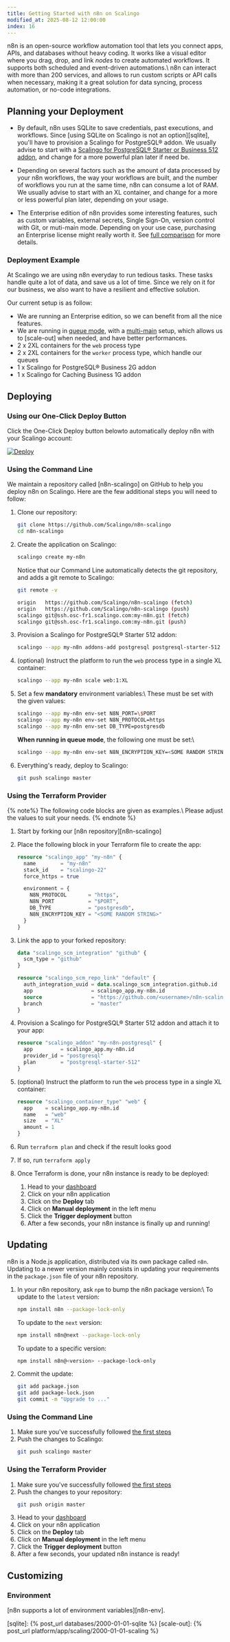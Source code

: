 ```yaml
---
title: Getting Started with n8n on Scalingo
modified_at: 2025-08-12 12:00:00
index: 16
---
```


n8n is an open-source workflow automation tool that lets you connect apps,
APIs, and databases without heavy coding. It works like a visual editor where
you drag, drop, and link *nodes* to create automated workflows. It supports
both scheduled and event-driven automations.\\
n8n can interact with more than 200 services, and allows to run custom scripts
or API calls when necessary, making it a great solution for data syncing,
process automation, or no-code integrations.


## Planning your Deployment

- By default, n8n uses SQLite to save credentials, past executions, and
  workflows. Since [using SQLite on Scalingo is not an option][sqlite], you'll
  have to provision a Scalingo for PostgreSQL® addon. We usually advise to
  start with a [Scalingo for PostgreSQL® Starter or Business 512
  addon][db-postgresql], and change for a more powerful plan later if need be.

- Depending on several factors such as the amount of data processed by your n8n
  workflows, the way your workflows are built, and the number of workflows you
  run at the same time, n8n can consume a lot of RAM. We usually advise to
  start with an XL container, and change for a more or less powerful plan
  later, depending on your usage.

- The Enterprise edition of n8n provides some interesting features, such as
  custom variables, external secrets, Single Sign-On, version control with Git,
  or muti-main mode. Depending on your use case, purchasing an Enterprise
  license might really worth it. See [full comparison][n8n-editions] for more
  details.

### Deployment Example

At Scalingo we are using n8n everyday to run tedious tasks. These tasks handle
quite a lot of data, and save us a lot of time. Since we rely on it for our
business, we also want to have a resilient and effective solution.

Our current setup is as follow:

- We are running an Enterprise edition, so we can benefit from all the nice
  features.
- We are running in [queue mode], with a [multi-main] setup, which allows us to
  [scale-out] when needed, and have better performances.
- 2 x 2XL containers for the `web` process type
- 2 x 2XL containers for the `worker` process type, which handle our queues
- 1 x Scalingo for PostgreSQL® Business 2G addon
- 1 x Scalingo for Caching Business 1G addon


## Deploying

### Using our One-Click Deploy Button

Click the One-Click Deploy button belowto automatically deploy n8n with your
Scalingo account:

[![Deploy](https://cdn.scalingo.com/deploy/button.svg)][one-click]

### Using the Command Line

We maintain a repository called [n8n-scalingo] on GitHub to help you deploy n8n
on Scalingo. Here are the few additional steps you will need to follow:

1. Clone our repository:
   ```bash
   git clone https://github.com/Scalingo/n8n-scalingo
   cd n8n-scalingo
   ```

2. Create the application on Scalingo:
   ```bash
   scalingo create my-n8n
   ```

   Notice that our Command Line automatically detects the git repository, and
   adds a git remote to Scalingo:
   ```bash
   git remote -v

   origin   https://github.com/Scalingo/n8n-scalingo (fetch)
   origin   https://github.com/Scalingo/n8n-scalingo (push)
   scalingo git@ssh.osc-fr1.scalingo.com:my-n8n.git (fetch)
   scalingo git@ssh.osc-fr1.scalingo.com:my-n8n.git (push)
   ```

3. Provision a Scalingo for PostgreSQL® Starter 512 addon:
   ```bash
   scalingo --app my-n8n addons-add postgresql postgresql-starter-512
   ```

4. (optional) Instruct the platform to run the `web` process type in a single
   XL container:
   ```bash
   scalingo --app my-n8n scale web:1:XL
   ```

5. Set a few **mandatory** environment variables:\\
   These must be set with the given values:
   ```bash
   scalingo --app my-n8n env-set N8N_PORT=\$PORT
   scalingo --app my-n8n env-set N8N_PROTOCOL=https
   scalingo --app my-n8n env-set DB_TYPE=postgresdb
   ```

   **When running in queue mode**, the following one must be set:\\
   ```bash
   scalingo --app my-n8n env-set N8N_ENCRYPTION_KEY=<SOME RANDOM STRING>
   ```

6. Everything's ready, deploy to Scalingo:
   ```bash
   git push scalingo master
   ```

### Using the Terraform Provider

{% note%}
The following code blocks are given as examples.\\
Please adjust the values to suit your needs.
{% endnote %}

1. Start by forking our [n8n repository][n8n-scalingo]
2. Place the following block in your Terraform file to create the app:
   ```terraform
   resource "scalingo_app" "my-n8n" {
     name        = "my-n8n"
     stack_id    = "scalingo-22"
     force_https = true

     environment = {
       N8N_PROTOCOL       = "https",
       N8N_PORT           = "$PORT",
       DB_TYPE            = "postgresdb",
       N8N_ENCRYPTION_KEY = "<SOME RANDOM STRING>"
     }
   }
   ```

3. Link the app to your forked repository:
   ```terraform
   data "scalingo_scm_integration" "github" {
     scm_type = "github"
   }

   resource "scalingo_scm_repo_link" "default" {
     auth_integration_uuid = data.scalingo_scm_integration.github.id
     app                   = scalingo_app.my-n8n.id
     source                = "https://github.com/<username>/n8n-scalingo"
     branch                = "master"
   }
   ```

4. Provision a Scalingo for PostgreSQL® Starter 512 addon and attach it to your
   app:
   ```terraform
   resource "scalingo_addon" "my-n8n-postgresql" {
     app         = scalingo_app.my-n8n.id
     provider_id = "postgresql"
     plan        = "postgresql-starter-512"
   }
   ```

5. (optional) Instruct the platform to run the `web` process type in a single
   XL container:
   ```terraform
   resource "scalingo_container_type" "web" {
     app    = scalingo_app.my-n8n.id
     name   = "web"
     size   = "XL"
     amount = 1
   }
   ```

6. Run `terraform plan` and check if the result looks good
7. If so, run `terraform apply`
8. Once Terraform is done, your n8n instance is ready to be deployed:
   1. Head to your [dashboard]
   2. Click on your n8n application
   3. Click on the **Deploy** tab
   4. Click on **Manual deployment** in the left menu
   5. Click the **Trigger deployment** button
   6. After a few seconds, your n8n instance is finally up and running!


## Updating

n8n is a Node.js application, distributed via its own package called `n8n`.
Updating to a newer version mainly consists in updating your requirements in
the `package.json` file of your n8n repository.

1. In your n8n repository, ask `npm` to bump the n8n package version:\\
   To update to the `latest` version:
   ```bash
   npm install n8n --package-lock-only
   ```

   To update to the `next` version:
   ```bash
   npm install n8n@next --package-lock-only
   ```

   To update to a specific version:
   ```bash
   npm install n8n@<version> --package-lock-only
   ```

2. Commit the update:
   ```bash
   git add package.json
   git add package-lock.json
   git commit -m "Upgrade to ..."
   ```

### Using the Command Line

1. Make sure you've successfully followed [the first steps](#updating)
2. Push the changes to Scalingo:
   ```bash
   git push scalingo master
   ```

### Using the Terraform Provider

1. Make sure you've successfully followed [the first steps](#updating)
2. Push the changes to your repository:
   ```bash
   git push origin master
   ```
3. Head to your [dashboard]
4. Click on your n8n application
5. Click on the **Deploy** tab
6. Click on **Manual deployment** in the left menu
7. Click the **Trigger deployment** button
8. After a few seconds, your updated n8n instance is ready!


## Customizing

### Environment

[n8n supports a lot of environment variables][n8n-env].


[n8n-editions]: https://docs.n8n.io/hosting/community-edition-features/
[queue mode]: https://docs.n8n.io/hosting/scaling/queue-mode/
[multi-main]: https://docs.n8n.io/hosting/scaling/queue-mode/#multi-main-setup

[db-postgresql]: https://www.scalingo.com/databases/postgresql
[dashboard]: https://dashboard.scalingo.com/apps/
[one-click]: https://dashboard.scalingo.com/deploy?source=https://github.com/Scalingo/n8n-scalingo

[sqlite]: {% post_url databases/2000-01-01-sqlite %}
[scale-out]: {% post_url platform/app/scaling/2000-01-01-scaling %}
